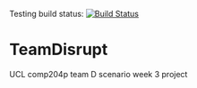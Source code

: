 Testing build status: [![Build Status](https://travis-ci.com/xnbya/TeamDisrupt.svg?token=8mZfnXfyqziWDMgtFrSz&branch=testing)](https://travis-ci.com/xnbya/TeamDisrupt)
# TeamDisrupt
UCL comp204p team D scenario week 3 project
